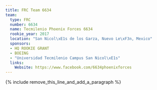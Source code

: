 ```yaml
---
title: FRC Team 6634
team:
  type: FRC
  number: 6634
  name: Tecmilenio Phoenix Forces 6634
  rookie_year: 2017
  location: "San Nicol\xE1s de los Garza, Nuevo Le\xF3n, Mexico"
  sponsors:
  - HQ ROOKIE GRANT
  - BOEING
  - "Universidad Tecmilenio Campus San Nicol\xE1s"
  links:
    Website: https://www.facebook.com/6634phoenixforces
---
```


{% include remove_this_line_and_add_a_paragraph %}